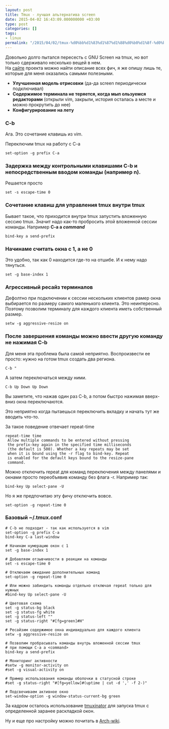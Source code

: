 ```yaml
---
layout: post
title: Tmux - лучшая альтернатива screen
date: 2015-04-02 16:43:09.000000000 +03:00
type: post
categories: []
tags:
- linux
permalink: "/2015/04/02/tmux-%d0%bb%d1%83%d1%87%d1%88%d0%b0%d1%8f-%d0%b0%d0%bb%d1%8c%d1%82%d0%b5%d1%80%d0%bd%d0%b0%d1%82%d0%b8%d0%b2%d0%b0-screen/"
---
```

Довольно долго пытался пересесть с GNU Screen на tmux, но вот только сдерживало несколько вещей в нем.  
На [сайте](http://tmux.sourceforge.net/ "tmux is a terminal multiplexer") проекта можно найти описание всех фич, я же опишу лишь те, которые для меня оказались самыми полезными.

- **Улучшенная модель отрисовки** (да-да screen периодически подключивал)
- **Содержимое терминала не теряется, когда мып ользуемся редакторами** (открыли vim, закрыли, история осталась а месте и можно прокрутить до нее)
- **Конфигурирование на лету**

### C-b

Ага. Это сочетание клавишь из vim.

Переключим tmux на работу с C-a

```
set-option -g prefix C-a
```

### Задержка между контрольными клавишами C-b и непосредственным вводом команды (например n).

Решается просто

```
set -s escape-time 0
```

### Сочетание клавиш для управления tmux внутри tmux

Бывает такое, что приходится внутри tmux запустить вложенную сессию tmux. Значит надо как-то пробросить этой вложенной сессии команды. Например **C-a a _command_**

```
bind-key a send-prefix
```

### Начинаме считать окна с 1, а не 0

Это удобно, так как 0 находится где-то на отшибе. И к нему надо тянуться.

```
set -g base-index 1
```

### Агрессивный ресайз терминалов

Дефолтно при подключении к сессии нескольких клиентов рамер окна выбирается по размеру самого маленького клиента. Это неинтересно. Поэтому позволим терминалу для каждого клиента иметь собственный размер.

```
setw -g aggressive-resize on
```

### После завершения команды можно ввести другую команду не нажимая C-b

Для меня эта проблема была самой неприятно. Воспроизвести ее просто: нужно на готом tmux создать два региона.

```
C-b "
```

А затем переключаться между ними.

```
C-b Up Down Up Down
```

Вы заметите, что нажав один раз C-b, а потом быстро нажимая вверх-вниз окна переключаются.

Это неприятно когда пытаешься переключить вкладку и начать тут же вводить что-то.

За такое поведение отвечает repeat-time

```
repeat-time time  
 Allow multiple commands to be entered without pressing  
 the prefix-key again in the specified time milliseconds  
 (the default is 500). Whether a key repeats may be set  
 when it is bound using the -r flag to bind-key. Repeat  
 is enabled for the default keys bound to the resize-pane  
 command.
```

Можно отключить repeat для команд переключения между панелями и окнами просто переобъявив команду без флага -r. Например так:

```
bind-key Up select-pane -U
```

Но я же предпочитаю эту фичу отключить вовсе.

```
set-option -g repeat-time 0
```

### Базовый ~/.tmux.conf

```
# C-b не подходит - так как используется в vim  
set-option -g prefix C-a  
bind-key C-a last-window

# Начинам нумерацию окон с 1  
set -g base-index 1

# Добавляем отзывчивости в реакции на команды  
set -s escape-time 0

# Отключаем ожидание дополнительных команд  
set-option -g repeat-time 0

# Или можно забиндить команды отдельно отключая repeat только для нужных  
#bind-key Up select-pane -U

# Цветовая схема  
set -g status-bg black  
set -g status-fg white  
set -g status-left ""  
set -g status-right "#[fg=green]#H"

# Ресайзим содержимое окна индивидуально для каждого клиента  
setw -g aggressive-resize on

# Позволим пробрасывать команды внутрь вложенной сессии tmux  
# при помощи C-a a <command>  
bind-key a send-prefix

# Мониторинг активности  
#setw -g monitor-activity on  
#set -g visual-activity on

# Пример использования команды оболочки в статусной строке  
#set -g status-right "#[fg=yellow]#(uptime | cut -d ',' -f 2-)"

# Подсвечиваем активное окно  
set-window-option -g window-status-current-bg green
```

За кадром осталось использование [tmuxinator](https://github.com/tmuxinator/tmuxinator "Tmuxinator") для запуска tmux c определенной заранее раскладкой окон.

Ну и еще про настройку можно почитать в [Arch-wiki](https://wiki.archlinux.org/index.php/Tmux "ArchWiki: Tmux").

